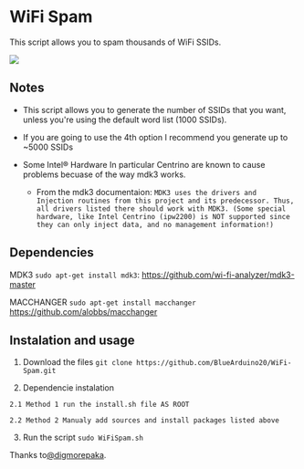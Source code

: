 # WiFi Spam
This script allows you to spam thousands of WiFi SSIDs.

<img src="https://raw.githubusercontent.com/BlueArduino20/WiFi-Spam/master/Screnshot_02.png">

## Notes

- This script allows you to generate the number of SSIDs that you want, unless you're using the default word list (1000 SSIDs).

- If you are going to use the 4th option I recommend you generate up to ~5000 SSIDs

- Some Intel® Hardware In particular Centrino are known to cause problems becuase of the way mdk3 works.

  - From the mdk3 documentaion: 
`MDK3 uses the drivers and Injection routines from this project and its predecessor. Thus, all drivers listed there should work with MDK3. (Some special hardware, like Intel Centrino (ipw2200) is NOT supported since they can only inject data, and no management information!)`

## Dependencies

MDK3 `sudo apt-get install mdk3`: https://github.com/wi-fi-analyzer/mdk3-master

MACCHANGER `sudo apt-get install macchanger` https://github.com/alobbs/macchanger

## Instalation and usage

  1. Download the files `git clone https://github.com/BlueArduino20/WiFi-Spam.git`

  2. Dependencie instalation

    2.1 Method 1 run the install.sh file AS ROOT

    2.2 Method 2 Manualy add sources and install packages listed above

  3. Run the script `sudo WiFiSpam.sh`
  
Thanks to<a href="https://github.com/digmorepaka">@digmorepaka</a>.
